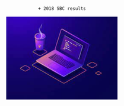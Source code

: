 ```diff
 			+ 2018 SBC results
```

<dev align = "center">
<img src = "https://github.com/TheeViolinist/SBC-2018/blob/main/src/assets/to_readme/image1.jpeg" width = "300px"/>
</dev>


